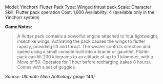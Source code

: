 Model: Yinchorri Flutter Pack
Type: Winged thrust pack
Scale: Character
Skill: Flutter pack operation
Cost: 1,800
Availability: 4 (available only in the Yinchorr system)

**Game Notes:** 
> A flutter pack contains a powerful engine attached to four lightweight, insectlike wings. Activating the pack causes the wings to flutter rapidly, providing lift and thrust. The wearer controls direction and speed using a small console built into a bracer or gauntlet. Flutter pack can lift 200 kilograms to an altitude of up to 1 kilometer, with a Move of 50. Operates for 1 hour before recharging (takes 8 hours). Comes with a set of goggles.

*Source: Ultimate Alien Anthology (page 143)*